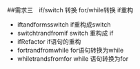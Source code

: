 ##需求三　if/switch 转换 for/while转换 if重构
- iftandformsswitch  if重构成switch
- switchtrandfromif  switch 重构成 if
- ifRefactor if语句的重构
- fortrandfromwhile for语句转换为while
- whiletrandsfromfor while 语句转换为for

 